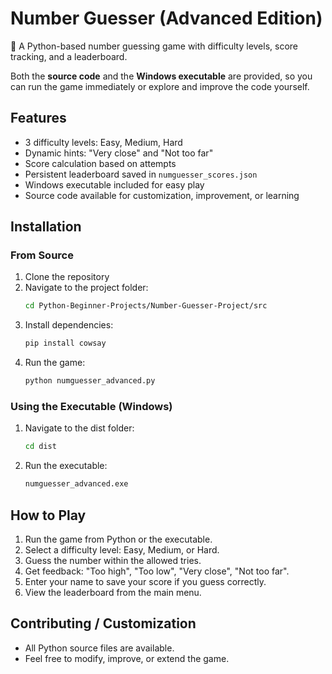 # Number Guesser (Advanced Edition)

🎲 A Python-based number guessing game with difficulty levels, score tracking, and a leaderboard.  

Both the **source code** and the **Windows executable** are provided, so you can run the game immediately or explore and improve the code yourself.  

## Features

- 3 difficulty levels: Easy, Medium, Hard  
- Dynamic hints: "Very close" and "Not too far"  
- Score calculation based on attempts  
- Persistent leaderboard saved in `numguesser_scores.json`  
- Windows executable included for easy play  
- Source code available for customization, improvement, or learning  

## Installation

### From Source

1. Clone the repository
2. Navigate to the project folder:
   ```bash
   cd Python-Beginner-Projects/Number-Guesser-Project/src
3. Install dependencies:
   ```bash
   pip install cowsay
4. Run the game:
   ```bash
   python numguesser_advanced.py

### Using the Executable (Windows)

1. Navigate to the dist folder:
   ```bash
   cd dist
2. Run the executable:
   ```bash
   numguesser_advanced.exe

## How to Play

1. Run the game from Python or the executable.
2. Select a difficulty level: Easy, Medium, or Hard.
3. Guess the number within the allowed tries.
4. Get feedback: "Too high", "Too low", "Very close", "Not too far".
5. Enter your name to save your score if you guess correctly.
6. View the leaderboard from the main menu.

## Contributing / Customization

- All Python source files are available.
- Feel free to modify, improve, or extend the game.
